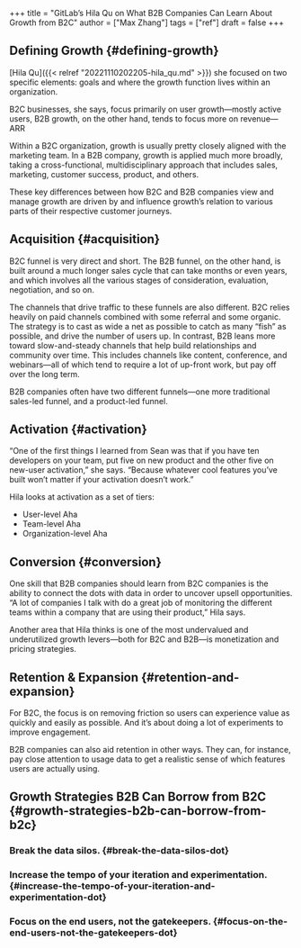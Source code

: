 +++
title = "GitLab’s Hila Qu on What B2B Companies Can Learn About Growth from B2C"
author = ["Max Zhang"]
tags = ["ref"]
draft = false
+++

## Defining Growth {#defining-growth}

[Hila Qu]({{< relref "20221110202205-hila_qu.md" >}})
she focused on two specific elements: goals and where the growth function lives within an organization.

B2C businesses, she says, focus primarily on user growth—mostly active users,
B2B growth, on the other hand, tends to focus more on revenue—ARR

Within a B2C organization, growth is usually pretty closely aligned with the marketing team.
In a B2B company, growth is applied much more broadly, taking a cross-functional, multidisciplinary approach that includes sales, marketing, customer success, product, and others.

These key differences between how B2C and B2B companies view and manage growth are driven by and influence growth’s relation to various parts of their respective customer journeys.


## Acquisition {#acquisition}

B2C funnel is very direct and short.
The B2B funnel, on the other hand, is built around a much longer sales cycle that can take months or even years, and which involves all the various stages of consideration, evaluation, negotiation, and so on.

The channels that drive traffic to these funnels are also different. B2C relies heavily on paid channels combined with some referral and some organic. The strategy is to cast as wide a net as possible to catch as many “fish” as possible, and drive the number of users up. In contrast, B2B leans more toward slow-and-steady channels that help build relationships and community over time. This includes channels like content, conference, and webinars—all of which tend to require a lot of up-front work, but pay off over the long term.

B2B companies often have two different funnels—one more traditional sales-led funnel, and a product-led funnel.


## Activation {#activation}

“One of the first things I learned from Sean was that if you have ten developers on your team, put five on new product and the other five on new-user activation,” she says. “Because whatever cool features you’ve built won’t matter if your activation doesn’t work.”

Hila looks at activation as a set of tiers:

-   User-level Aha
-   Team-level Aha
-   Organization-level Aha


## Conversion {#conversion}

One skill that B2B companies should learn from B2C companies is the ability to connect the dots with data in order to uncover upsell opportunities. “A lot of companies I talk with do a great job of monitoring the different teams within a company that are using their product,” Hila says.

Another area that Hila thinks is one of the most undervalued and underutilized growth levers—both for B2C and B2B—is monetization and pricing strategies.


## Retention &amp; Expansion {#retention-and-expansion}

For B2C, the focus is on removing friction so users can experience value as quickly and easily as possible. And it’s about doing a lot of experiments to improve engagement.

B2B companies can also aid retention in other ways. They can, for instance, pay close attention to usage data to get a realistic sense of which features users are actually using.


## Growth Strategies B2B Can Borrow from B2C {#growth-strategies-b2b-can-borrow-from-b2c}


### Break the data silos. {#break-the-data-silos-dot}


### Increase the tempo of your iteration and experimentation. {#increase-the-tempo-of-your-iteration-and-experimentation-dot}


### Focus on the end users, not the gatekeepers. {#focus-on-the-end-users-not-the-gatekeepers-dot}
